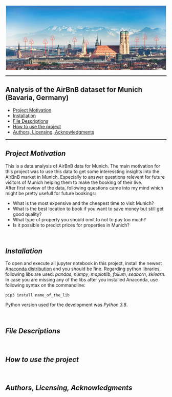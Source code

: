 <p align="center">
  <a href="munich/munich_airbnb.jpg">
    <img src="munich/munich_airbnb.jpg" alt="Munich AirBnB" width="500" height="200">
  </a>
</p>

<hr style="border:1px solid gray"> </hr>

## **Analysis of the AirBnB dataset for Munich (Bavaria, Germany)**

- [Project Motivation](#motivation)
- [Installation](#installation)
- [File Descriptions](#files)
- [How to use the project](#usage)
- [Authors, Licensing, Acknowledgments](#authors)

<hr style="border:1px solid gray"> </hr>

<a name="motivation"></a>
## *Project Motivation*
This is a data analysis of AirBnB data for Munich. The main motivation for this project was to use this data to get some interessting insights into the AirBnB market in Munich. Especially to answer questions relevent for future visitors of Munich helping them to make the booking of their live. 
<br>
After first review of the data, following questions came into my mind which might be pretty usefull for future bookings:
- What is the most expensive and the cheapest time to visit Munich? 
- What is the best location to book if you want to save money but still get good quality?
- What type of property you should omit to not to pay too much?
- Is it possible to predict prices for properties in Munich?

<br>

<a name="installation"></a>
## *Installation*
To open and execute all jupyter notebook in this project, install the newest [Anaconda distribution](https://docs.anaconda.com/anaconda/install/) and you should be fine. Regarding python libraries, following libs are used: *pandas*, *numpy*, *maplotlib*, *folium*, *seaborn*, *sklearn*. In case you are missing any of the libs after you installed Anaconda, use following syntax on the commandline:
 
 ```
pip3 install name_of_the_lib 
```
Python version used for the development was *Python 3.8*. 

<br>

<a name="files"></a>
## *File Descriptions*

<br>

<a name="usage"></a>
## *How to use the project* 


<br>

<a name="authors"></a>
## *Authors, Licensing, Acknowledgments*


<br>
